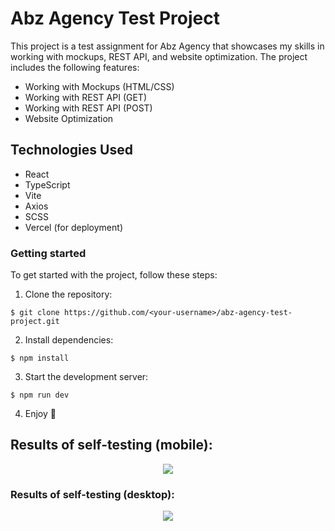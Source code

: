 # Abz Agency Test Project

This project is a test assignment for Abz Agency that showcases my skills in working with mockups, REST API, and website optimization. The project includes the following features:

- Working with Mockups (HTML/CSS)
- Working with REST API (GET)
- Working with REST API (POST)
- Website Optimization

## Technologies Used

- React
- TypeScript
- Vite
- Axios
- SCSS
- Vercel (for deployment)

### Getting started

To get started with the project, follow these steps:

1. Clone the repository:

`$ git clone https://github.com/<your-username>/abz-agency-test-project.git`

2. Install dependencies:

`$ npm install`

3. Start the development server:

`$ npm run dev`

4. Enjoy &#128640;

## Results of self-testing (mobile):
<p  align="center">
  <img src="https://i.ibb.co/CKJ95ZJ/results.png" />
</p>


### Results of self-testing (desktop):
<p  align="center">
  <img src="https://i.ibb.co/s2nsfFX/results.png" />
</p>
